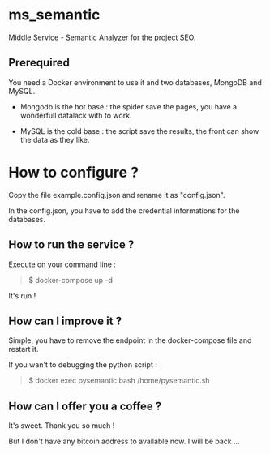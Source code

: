 # ms_semantic

Middle Service -  Semantic Analyzer for the project SEO.

## Prerequired

You need a Docker environment to use it and two databases, MongoDB and MySQL.

- Mongodb is the hot base : the spider save the pages, you have a wonderfull datalack with to work.

- MySQL is the cold base : the script save the results, the front can show the data as they like.

# How to configure ?

Copy the file example.config.json and rename it as "config.json".

In the config.json, you have to add the credential informations for the databases.

## How to run the service ?

Execute on your command line :

> $ docker-compose up -d

It's run !

## How can I improve it ?

Simple, you have to remove the endpoint in the docker-compose file and restart it.

If you wan't to debugging the python script :

> $ docker exec pysemantic bash /home/pysemantic.sh

## How can I offer you a coffee ?

It's sweet. Thank you so much !

But I don't have any bitcoin address to available now. I will be back ...
